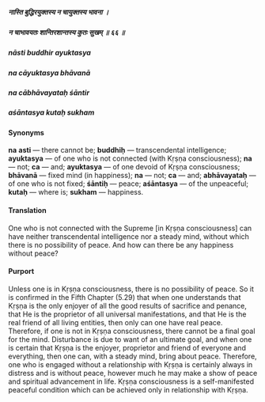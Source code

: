 ##### नास्ति बुद्धिरयुक्तस्य न चायुक्तस्य भावना ।
##### न चाभावयतः शान्तिरशान्तस्य कुतः सुखम् ॥ ६६ ॥

##### nāsti buddhir ayuktasya
##### na cāyuktasya bhāvanā
##### na cābhāvayataḥ śāntir
##### aśāntasya kutaḥ sukham

#### Synonyms

**na** **asti** — there cannot be; **buddhiḥ** — transcendental intelligence; **ayuktasya** — of one who is not connected (with Kṛṣṇa consciousness); **na** — not; **ca** — and; **ayuktasya** — of one devoid of Kṛṣṇa consciousness; **bhāvanā** — fixed mind (in happiness); **na** — not; **ca** — and; **abhāvayataḥ** — of one who is not fixed; **śāntiḥ** — peace; **aśāntasya** — of the unpeaceful; **kutaḥ** — where is; **sukham** — happiness.

#### Translation

One who is not connected with the Supreme [in Kṛṣṇa consciousness] can have neither transcendental intelligence nor a steady mind, without which there is no possibility of peace. And how can there be any happiness without peace?

#### Purport

Unless one is in Kṛṣṇa consciousness, there is no possibility of peace. So it is confirmed in the Fifth Chapter (5.29) that when one understands that Kṛṣṇa is the only enjoyer of all the good results of sacrifice and penance, that He is the proprietor of all universal manifestations, and that He is the real friend of all living entities, then only can one have real peace. Therefore, if one is not in Kṛṣṇa consciousness, there cannot be a final goal for the mind. Disturbance is due to want of an ultimate goal, and when one is certain that Kṛṣṇa is the enjoyer, proprietor and friend of everyone and everything, then one can, with a steady mind, bring about peace. Therefore, one who is engaged without a relationship with Kṛṣṇa is certainly always in distress and is without peace, however much he may make a show of peace and spiritual advancement in life. Kṛṣṇa consciousness is a self-manifested peaceful condition which can be achieved only in relationship with Kṛṣṇa.